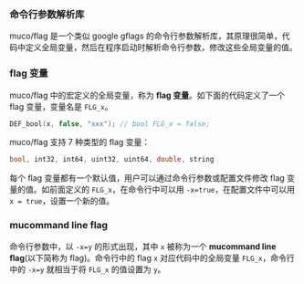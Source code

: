 ### 命令行参数解析库

muco/flag 是一个类似 google gflags 的命令行参数解析库，其原理很简单，代码中定义全局变量，然后在程序启动时解析命令行参数，修改这些全局变量的值。

### flag 变量

muco/flag 中的宏定义的全局变量，称为 **flag 变量**。如下面的代码定义了一个 flag 变量，变量名是 `FLG_x`。

```cpp
DEF_bool(x, false, "xxx"); // bool FLG_x = false;
```

muco/flag 支持 7 种类型的 flag 变量：

```cpp
bool, int32, int64, uint32, uint64, double, string
```

每个 flag 变量都有一个默认值，用户可以通过命令行参数或配置文件修改 flag 变量的值。如前面定义的 `FLG_x`，在命令行中可以用 `-x=true`，在配置文件中可以用 `x = true`，设置一个新的值。

### mucommand line flag

命令行参数中，以 `-x=y` 的形式出现，其中 `x` 被称为一个 **mucommand line flag**(以下简称为 flag)。命令行中的 flag `x` 对应代码中的全局变量 `FLG_x`，命令行中的 `-x=y` 就相当于将 `FLG_x` 的值设置为 `y`。

